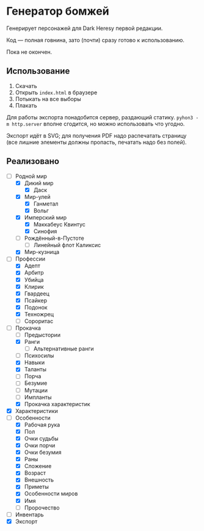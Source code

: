 # Генератор бомжей

Генерирует персонажей для Dark Heresy первой редакции.

Код — полная говнина, зато (почти) сразу готово к использованию.

Пока не окончен.

## Использование

 1. Скачать
 2. Открыть `index.html` в браузере
 3. Потыкать на все выборы
 4. Плакать

Для работы экспорта понадобится сервер, раздающий статику.
`pyhon3 -m http.server` вполне сгодится, но можно использовать
что угодно.

Экспорт идёт в SVG; для получения PDF надо распечатать страницу
(все лишние элементы должны пропасть, печатать надо без полей).

## Реализовано

 - [ ] Родной мир
   - [x] Дикий мир
     - [x] Даск
   - [x] Мир-улей
     - [x] Ганметал
     - [x] Вольг
   - [x] Имперский мир
     - [x] Маккабеус Квинтус
     - [x] Синофия
   - [ ] Рождённый-в-Пустоте
     - [ ] Линейный флот Каликсис
   - [x] Мир-кузница
 - [ ] Профессии
   - [x] Адепт
   - [x] Арбитр
   - [x] Убийца
   - [x] Клирик
   - [x] Гвардеец
   - [X] Псайкер
   - [X] Подонок
   - [X] Техножрец
   - [ ] Сороритас
 - [ ] Прокачка
   - [ ] Предыстории
   - [X] Ранги
     - [ ] Альтернативные ранги
   - [ ] Психосилы
   - [x] Навыки
   - [x] Таланты
   - [ ] Порча
   - [ ] Безумие
   - [ ] Мутации
   - [ ] Импланты
   - [X] Прокачка характеристик
 - [x] Характеристики
 - [ ] Особенности
   - [x] Рабочая рука
   - [x] Пол
   - [x] Очки судьбы
   - [x] Очки порчи
   - [x] Очки безумия
   - [x] Раны
   - [x] Сложение
   - [x] Возраст
   - [x] Внешность
   - [x] Приметы
   - [x] Особенности миров
   - [x] Имя
   - [ ] Пророчество
 - [ ] Инвентарь
 - [x] Экспорт
